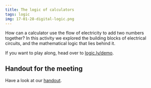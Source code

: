 ```yaml
---
title: The logic of calculators
tags: logic
img: 17-01-28-digital-logic.png
---
```


How can a calculator use the flow of electricity to add two numbers together? In this activity we explored the building blocks of electrical circuits, and the mathematical logic that lies behind it.<!--more-->

If you want to play along, head over to <a href="http://logic.ly/demo">logic.ly/demo</a>.

## Handout for the meeting

Have a look at our <a href="http://boisemathcircles.org/wp-content/uploads/2017/02/DigitalLogicActivity.pdf">handout</a>.

